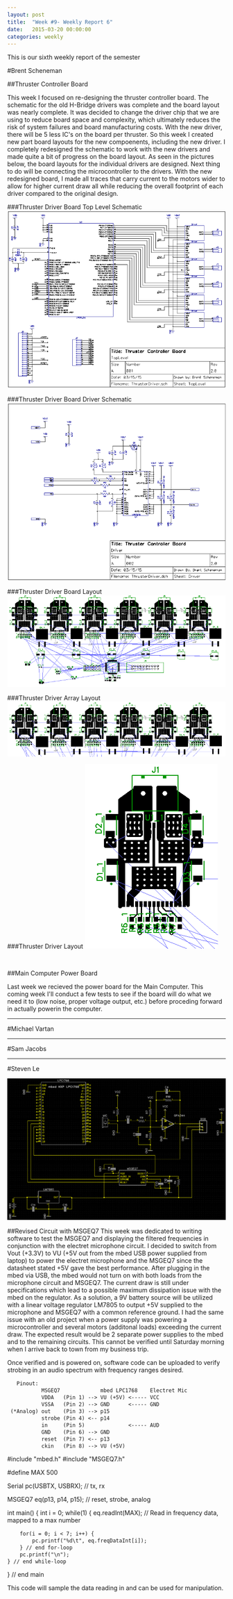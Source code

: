 ```yaml
---
layout: post
title:  "Week #9- Weekly Report 6"
date:   2015-03-20 00:00:00
categories: weekly
---
```


This is our sixth weekly report of the semester

#Brent Scheneman

##Thruster Controller Board

This week I focused on re-designing the thruster controller board. The schematic for the old H-Bridge drivers was complete and the board layout was nearly complete. It was decided to change the driver chip that we are using to reduce board space and complexity, which ultimately reduces the risk of system failures and board manufacturing costs. With the new driver, there will be 5 less IC's on the board per thruster. So this week I created new part board layouts for the new compoenents, including the new driver. I completely redesigned the schematic to work with the new drivers and made quite a bit of progress on the board layout. As seen in the pictures below, the board layouts for the individual drivers are designed. Next thing to do will be connecting the microcontroller to the drivers. With the new redesigned board, I made all traces that carry current to the motors wider to allow for higher current draw all while reducing the overall footprint of each driver compared to the original design.

###Thruster Driver Board Top Level Schematic
![Thruster Driver Board Top Level Schematic](/images/ThrusterBoard_TopLevelSch.png)

###Thruster Driver Board Driver Schematic
![Thruster Driver Board Driver Schematic](/images/ThrusterBoard_DriverSch.png)

###Thruster Driver Board Layout
![Thruster Driver Board Layout](/images/ThrusterBoard_TopLevelBrd.png)

###Thruster Driver Array Layout
![Thruster Driver Board Layout](/images/ThrusterBoard_DriverArrayBrd.png)

###Thruster Driver Layout
![Thruster Driver Board Layout](/images/ThrusterBoard_DriverBrd.png)

<br>

##Main Computer Power Board

Last week we recieved the power board for the Main Computer. This coming week I'll conduct a few tests to see if the board will do what we need it to (low noise, proper voltage output, etc.) before proceding forward in actually powerin the computer.

---

#Michael Vartan

---

#Sam Jacobs

---

#Steven Le

![Modified Circuit](/images/am_schematic_rx_v2.png)

##Revised Circuit with MSGEQ7
This week was dedicated to writing software to test the MSGEQ7 and displaying the filtered frequencies in conjunction with the electret microphone circuit.  I decided to switch from Vout (+3.3V) to VU (+5V out from the mbed USB power supplied from laptop) to power the electret microphone and the MSGEQ7 since the datasheet stated +5V gave the best performance.  After plugging in the mbed via USB, the mbed would not turn on with both loads from the microphone circuit and MSGEQ7.  The current draw is still under specifications which lead to a possible maximum dissipation issue with the mbed on the regulator.  As a solution, a 9V battery source will be utilized with a linear voltage regulator LM7805 to output +5V supplied to the microphone and MSGEQ7 with a common reference ground.  I had the same issue with an old project when a power supply was powering a microcontroller and several motors (additonal loads) exceeding the current draw.  The expected result would be 2 separate power supplies to the mbed and to the remaining circuits.  This cannot be verified until Saturday morning when I arrive back to town from my business trip.

Once verified and is powered on, software code can be uploaded to verify strobing in an audio spectrum with frequency ranges desired.

       Pinout:
               MSGEQ7             mbed LPC1768    Electret Mic                   
               VDDA   (Pin 1) --> VU (+5V) <----- VCC                            
               VSSA   (Pin 2) --> GND      <----- GND                            
     (*Analog) out    (Pin 3) --> p15                                            
               strobe (Pin 4) <-- p14                                            
               in     (Pin 5)              <----- AUD                            
               GND    (Pin 6) --> GND                                            
               reset  (Pin 7) <-- p13                                            
               ckin   (Pin 8) --> VU (+5V)                                       
                                                                                 

#include "mbed.h"
#include "MSGEQ7.h"

#define MAX 500

Serial pc(USBTX, USBRX);    // tx, rx

MSGEQ7 eq(p13, p14, p15);   // reset, strobe, analog

int main() {
    int i = 0;
    while(1) {
        eq.readInt(MAX); // Read in frequency data, mapped to a max number

        for(i = 0; i < 7; i++) {
            pc.printf("%d\t", eq.freqDataInt[i]);
        } // end for-loop
        pc.printf("\n");
    } // end while-loop
} // end main

This code will sample the data reading in and can be used for manipulation.